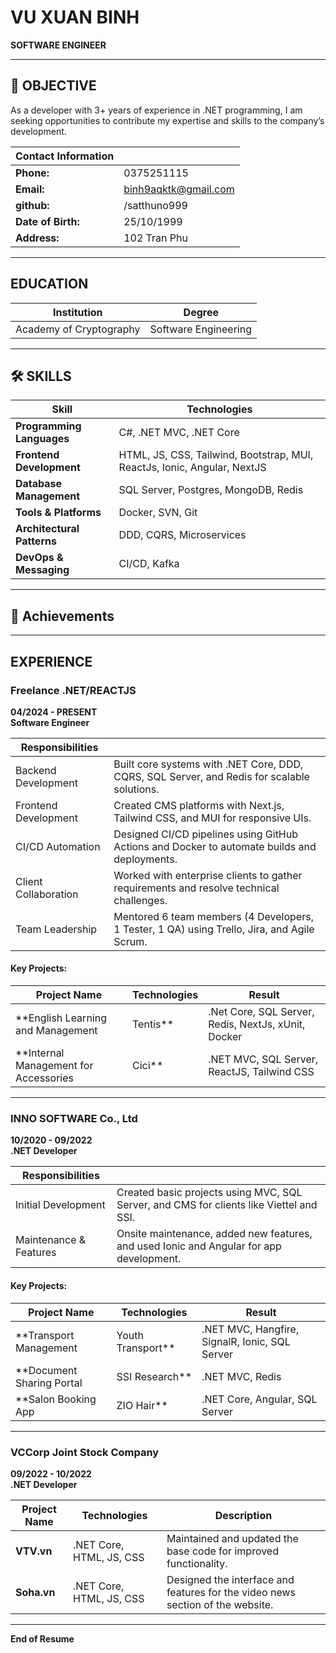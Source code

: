 # VU XUAN BINH  

**SOFTWARE ENGINEER**  

---

## 🚀 OBJECTIVE  
As a developer with 3+ years of experience in .NET programming, I am seeking opportunities to contribute my expertise and skills to the company’s development.  

| **Contact Information** |                              |
|--------------------------|------------------------------|
| **Phone:**              | 0375251115                  |
| **Email:**              | binh9aqktk@gmail.com        |
| **github:**              | /satthuno999               |
| **Date of Birth:**      | 25/10/1999                 |
| **Address:**            | 102 Tran Phu               |

---

## EDUCATION  

| **Institution**           | **Degree**                  |
|----------------------------|-----------------------------|
| Academy of Cryptography   | Software Engineering        |

---

## 🛠️ SKILLS  

| **Skill**                  | **Technologies**                                            |
|----------------------------|------------------------------------------------------------|
| **Programming Languages**  | C#, .NET MVC, .NET Core                                    |
| **Frontend Development**   | HTML, JS, CSS, Tailwind, Bootstrap, MUI, ReactJs, Ionic, Angular, NextJS |
| **Database Management**    | SQL Server, Postgres, MongoDB, Redis                       |
| **Tools & Platforms**      | Docker, SVN, Git                                           |
| **Architectural Patterns** | DDD, CQRS, Microservices                                   |
| **DevOps & Messaging**     | CI/CD, Kafka                                               |

---
## 🌟 Achievements  

---

## EXPERIENCE  

### **Freelance .NET/REACTJS**  
**04/2024 - PRESENT**  
**Software Engineer**  

| **Responsibilities** |                                                                                          |
|-----------------------|------------------------------------------------------------------------------------------|
| Backend Development  | Built core systems with .NET Core, DDD, CQRS, SQL Server, and Redis for scalable solutions. |
| Frontend Development | Created CMS platforms with Next.js, Tailwind CSS, and MUI for responsive UIs.             |
| CI/CD Automation     | Designed CI/CD pipelines using GitHub Actions and Docker to automate builds and deployments. |
| Client Collaboration | Worked with enterprise clients to gather requirements and resolve technical challenges.   |
| Team Leadership      | Mentored 6 team members (4 Developers, 1 Tester, 1 QA) using Trello, Jira, and Agile Scrum.|

#### **Key Projects:**  

| **Project Name**                      | **Technologies**                                  | **Result**                                                                                          |
|---------------------------------------|--------------------------------------------------|----------------------------------------------------------------------------------------------------|
| **English Learning and Management | Tentis**  | .Net Core, SQL Server, Redis, NextJs, xUnit, Docker | Delivered a modern application replacing legacy systems, enhanced performance, and increased user engagement. |
| **Internal Management for Accessories | Cici** | .NET MVC, SQL Server, ReactJS, Tailwind CSS      | Improved internal operations by managing content, users, and payments with API-based data synchronization.|

---

### **INNO SOFTWARE Co., Ltd**  
**10/2020 - 09/2022**  
**.NET Developer**  

| **Responsibilities** |                                                                                     |
|-----------------------|-------------------------------------------------------------------------------------|
| Initial Development  | Created basic projects using MVC, SQL Server, and CMS for clients like Viettel and SSI. |
| Maintenance & Features | Onsite maintenance, added new features, and used Ionic and Angular for app development.|

#### **Key Projects:**  

| **Project Name**                             | **Technologies**                                  | **Result**                                                                                              |
|----------------------------------------------|--------------------------------------------------|--------------------------------------------------------------------------------------------------------|
| **Transport Management | Youth Transport**  | .NET MVC, Hangfire, SignalR, Ionic, SQL Server    | Optimized report queries (5 minutes → 30 seconds), enabled real-time updates, and automated wage calculations. |
| **Document Sharing Portal | SSI Research**  | .NET MVC, Redis                                   | Enhanced website speed and user experience with Redis caching for faster document management.            |
| **Salon Booking App | ZIO Hair**            | .NET Core, Angular, SQL Server                   | Streamlined scheduling, real-time booking, and product purchase processes for improved engagement.      |

---

### **VCCorp Joint Stock Company**  
**09/2022 - 10/2022**  
**.NET Developer**  

| **Project Name** | **Technologies** | **Description**                                                                 |
|------------------|------------------|---------------------------------------------------------------------------------|
| **VTV.vn**       | .NET Core, HTML, JS, CSS | Maintained and updated the base code for improved functionality.                |
| **Soha.vn**      | .NET Core, HTML, JS, CSS | Designed the interface and features for the video news section of the website. |

---  

**End of Resume**  
